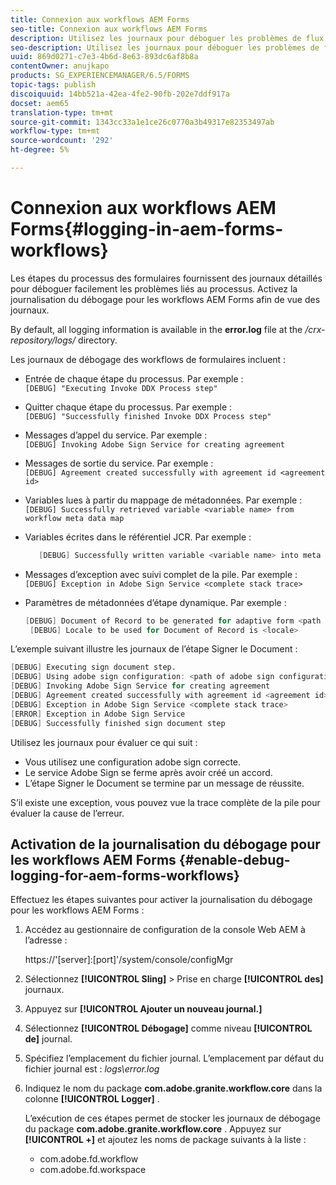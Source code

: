 ```yaml
---
title: Connexion aux workflows AEM Forms
seo-title: Connexion aux workflows AEM Forms
description: Utilisez les journaux pour déboguer les problèmes de flux de travaux des AEM Forms.
seo-description: Utilisez les journaux pour déboguer les problèmes de flux de travaux des AEM Forms.
uuid: 869d0271-c7e3-4b6d-8e63-893dc6af8b8a
contentOwner: anujkapo
products: SG_EXPERIENCEMANAGER/6.5/FORMS
topic-tags: publish
discoiquuid: 14bb521a-42ea-4fe2-90fb-202e7ddf917a
docset: aem65
translation-type: tm+mt
source-git-commit: 1343cc33a1e1ce26c0770a3b49317e82353497ab
workflow-type: tm+mt
source-wordcount: '292'
ht-degree: 5%

---
```



# Connexion aux workflows AEM Forms{#logging-in-aem-forms-workflows}

Les étapes du processus des formulaires fournissent des journaux détaillés pour déboguer facilement les problèmes liés au processus. Activez la journalisation du débogage pour les workflows AEM Forms afin de vue des journaux.

By default, all logging information is available in the **error.log** file at the */crx-repository/logs/* directory.

Les journaux de débogage des workflows de formulaires incluent :

* Entrée de chaque étape du processus. Par exemple :\
   `[DEBUG] "Executing Invoke DDX Process step"`

* Quitter chaque étape du processus. Par exemple :\
   `[DEBUG] "Successfully finished Invoke DDX Process step"`

* Messages d’appel du service. Par exemple :\
   `[DEBUG] Invoking Adobe Sign Service for creating agreement`

* Messages de sortie du service. Par exemple :\
   `[DEBUG] Agreement created successfully with agreement id <agreement id>`

* Variables lues à partir du mappage de métadonnées. Par exemple :\
   `[DEBUG] Successfully retrieved variable <variable name> from workflow meta data map`

* Variables écrites dans le référentiel JCR. Par exemple :

   ```verilog
      [DEBUG] Successfully written variable <variable name> into meta data node at <JCR path where meta data is being written>
   ```

* Messages d’exception avec suivi complet de la pile. Par exemple :\
   `[DEBUG] Exception in Adobe Sign Service <complete stack trace>`

* Paramètres de métadonnées d’étape dynamique. Par exemple :

   ```verilog
   [DEBUG] Document of Record to be generated for adaptive form <path of adaptive form>
    [DEBUG] Locale to be used for Document of Record is <locale>
   ```

L’exemple suivant illustre les journaux de l’étape Signer le Document :

```verilog
[DEBUG] Executing sign document step.
[DEBUG] Using adobe sign configuration: <path of adobe sign configuration>
[DEBUG] Invoking Adobe Sign Service for creating agreement
[DEBUG] Agreement created successfully with agreement id <agreement id>
[DEBUG] Exception in Adobe Sign Service <complete stack trace>
[ERROR] Exception in Adobe Sign Service
[DEBUG] Successfully finished sign document step
```

Utilisez les journaux pour évaluer ce qui suit :

* Vous utilisez une configuration adobe sign correcte.
* Le service Adobe Sign se ferme après avoir créé un accord.
* L’étape Signer le Document se termine par un message de réussite.

S’il existe une exception, vous pouvez vue la trace complète de la pile pour évaluer la cause de l’erreur.

## Activation de la journalisation du débogage pour les workflows AEM Forms {#enable-debug-logging-for-aem-forms-workflows}

Effectuez les étapes suivantes pour activer la journalisation du débogage pour les workflows AEM Forms :

1. Accédez au gestionnaire de configuration de la console Web AEM à l’adresse :

   https://&#39;[server]:[port]&#39;/system/console/configMgr

1. Sélectionnez **[!UICONTROL Sling]** > Prise en charge **[!UICONTROL des]** journaux.
1. Appuyez sur **[!UICONTROL Ajouter un nouveau journal.]**
1. Sélectionnez **[!UICONTROL Débogage]** comme niveau **[!UICONTROL de]** journal.
1. Spécifiez l’emplacement du fichier journal. L’emplacement par défaut du fichier journal est : *logs\error.log*
1. Indiquez le nom du package **com.adobe.granite.workflow.core** dans la colonne **[!UICONTROL Logger]** .

   L’exécution de ces étapes permet de stocker les journaux de débogage du package **com.adobe.granite.workflow.core** . Appuyez sur **[!UICONTROL +]** et ajoutez les noms de package suivants à la liste :

   * com.adobe.fd.workflow
   * com.adobe.fd.workspace


